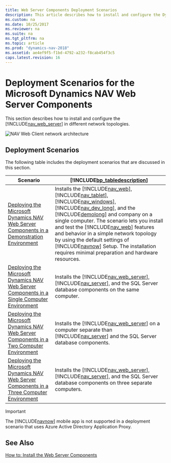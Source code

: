 ```yaml
---
title: Web Server Components Deployment Scenarios
description: This article describes how to install and configure the Dynamics NAV Web Server components in different network topologies and the deployment scenarios.
ms.custom: na
ms.date: 10/25/2017
ms.reviewer: na
ms.suite: na
ms.tgt_pltfrm: na
ms.topic: article
ms.prod: "dynamics-nav-2018"
ms.assetid: ae4ef9f5-f1bd-4792-a232-f8cab454f3c5
caps.latest.revision: 16
---
```

# Deployment Scenarios for the Microsoft Dynamics NAV Web Server Components
This section describes how to install and configure the [!INCLUDE[nav_web_server](includes/nav_web_server_md.md)] in different network topologies.  
  
 ![NAV Web Client network architecture](media/NAV_WebClient_Network_Architecture.png "NAV\_WebClient\_Network\_Architecture")  
  
## Deployment Scenarios  
 The following table includes the deployment scenarios that are discussed in this section.  
  
|Scenario|[!INCLUDE[bp_tabledescription](includes/bp_tabledescription_md.md)]|  
|--------------|---------------------------------------|  
|[Deploying the Microsoft Dynamics NAV Web Server Components in a Demonstration Environment](Deploying-the-Microsoft-Dynamics-NAV-Web-Server-Components-in-a-Demonstration-Environment.md)|Installs the [!INCLUDE[nav_web](includes/nav_web_md.md)], [!INCLUDE[nav_tablet](includes/nav_tablet_md.md)], [!INCLUDE[nav_windows](includes/nav_windows_md.md)], [!INCLUDE[nav_dev_long](includes/nav_dev_long_md.md)], and the [!INCLUDE[demolong](includes/demolong_md.md)] and company on a single computer. The scenario lets you install and test the [!INCLUDE[nav_web](includes/nav_web_md.md)] features and behavior in a simple network topology by using the default settings of [!INCLUDE[navnow](includes/navnow_md.md)] Setup. The installation requires minimal preparation and hardware resources.|  
|[Deploying the Microsoft Dynamics NAV Web Server Components in a Single Computer Environment](Deploying-the-Microsoft-Dynamics-NAV-Web-Server-Components-in-a-Single-Computer-Environment.md)|Installs the [!INCLUDE[nav_web_server](includes/nav_web_server_md.md)], [!INCLUDE[nav_server](includes/nav_server_md.md)], and the SQL Server database components on the same computer.|  
|[Deploying the Microsoft Dynamics NAV Web Server Components in a Two Computer Environment](Deploying-the-Microsoft-Dynamics-NAV-Web-Server-Components-in-a-Two-Computer-Environment.md)|Installs the [!INCLUDE[nav_web_server](includes/nav_web_server_md.md)] on a computer separate than [!INCLUDE[nav_server](includes/nav_server_md.md)] and the SQL Server database components.|  
|[Deploying the Microsoft Dynamics NAV Web Server Components in a Three Computer Environment](Deploying-the-Microsoft-Dynamics-NAV-Web-Server-Components-in-a-Three-Computer-Environment.md)|Installs the [!INCLUDE[nav_web_server](includes/nav_web_server_md.md)], [!INCLUDE[nav_server](includes/nav_server_md.md)], and the SQL Server database components on three separate computers.|  

> [!IMPORTANT]
> The [!INCLUDE[navnow](includes/navnow_md.md)] mobile app is not supported in a deployment scenario that uses Azure Active Directory Application Proxy.
  
## See Also  
 [How to: Install the Web Server Components](How-to--Install-the-Web-Server-Components.md)